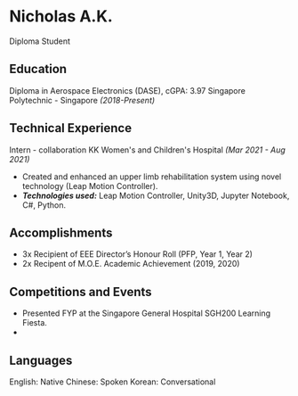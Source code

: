 # Nicholas A.K.
Diploma Student
## Education
Diploma in Aerospace Electronics (DASE), cGPA: 3.97
Singapore Polytechnic - Singapore *(2018-Present)*
## Technical Experience
Intern - collaboration KK Women's and Children's Hospital *(Mar 2021 - Aug 2021)* 
 - Created and enhanced an upper limb rehabilitation system using novel technology (Leap Motion Controller).
 - ***Technologies used:*** Leap Motion Controller, Unity3D, Jupyter Notebook, C#, Python.

## Accomplishments

 - 3x Recipient of EEE Director’s Honour Roll (PFP, Year 1, Year 2)
 - 2x Recipent of M.O.E. Academic Achievement (2019, 2020)

## Competitions and Events
 - Presented FYP at the Singapore General Hospital SGH200 Learning Fiesta.
 - 
## Languages
English: Native
Chinese: Spoken
Korean: Conversational




<!--stackedit_data:
eyJoaXN0b3J5IjpbLTE0NjA1MjYyNzQsLTMzMzE3ODM0NywtMT
MzOTYxOTM3Nl19
-->